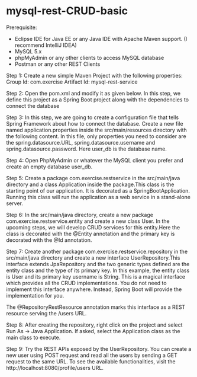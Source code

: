 # mysql-rest-CRUD-basic

Prerequisite:
- Eclipse IDE for Java EE or any Java IDE with Apache Maven support. (I recommend IntelliJ IDEA)
- MySQL 5.x
- phpMyAdmin or any other clients to access MySQL database
- Postman or any other REST Clients

Step 1:
Create a new simple Maven Project with the following properties:
Group Id: com.exercise
Artifact Id: mysql-rest-service

Step 2:
Open the pom.xml and modify it as given below. In this step, we define this project as a Spring Boot project along with the dependencies to connect the database

Step 3:
In this step, we are going to create a configuration file that tells Spring Framework about how to connect the database.
Create a new file named application.properties inside the src/main/resources directory with the following content. In this file, only properties you need to consider are the spring.datasource.URL, spring.datasource.username and spring.datasource.password. Here user_db is the database name.

Step 4:
Open PhpMyAdmin or whatever the MySQL client you prefer and create an empty database user_db.

Step 5:
Create a package com.exercise.restservice in the src/main/java directory and a class Application inside the package.This class is the starting point of our application. It is decorated as a SpringBootApplication. Running this class will run the application as a web service in a stand-alone server.

Step 6:
In the src/main/java directory, create a new package com.exercise.restservice.entity and create a new class User. In the upcoming steps, we will develop CRUD services for this entity.Here the class is decorated with the @Entity annotation and the primary key is decorated with the @Id annotation.

Step 7:
Create another package com.exercise.restservice.repository in the src/main/java directory and create a new interface UserRepository.This interface extends JpaRepository and the two generic types defined are the entity class and the type of its primary key. In this example, the entity class is User and its primary key username is String. This is a magical interface which provides all the CRUD implementations. You do not need to implement this interface anywhere. Instead, Spring Boot will provide the implementation for you.

The @RepositoryRestResource annotation marks this interface as a REST resource serving the /users URL.

Step 8:
After creating the repository, right click on the project and select Run As → Java Application. If asked, select the Application class as the main class to execute.

Step 9:
Try the REST APIs exposed by the UserRepository. You can create a new user using POST request and read all the users by sending a GET request to the same URL. To see the available functionalities, visit the http://localhost:8080/profile/users URL.

